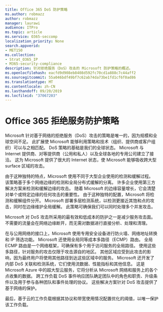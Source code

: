 ```yaml
---
title: Office 365 DoS 防护策略
ms.author: robmazz
author: robmazz
manager: laurawi
audience: ITPro
ms.topic: article
ms.service: O365-seccomp
localization_priority: None
search.appverid:
- MET150
ms.collection:
- Strat_O365_IP
- M365-security-compliance
description: 针对拒绝服务（DoS）攻击的 Microsoft 防护策略的概述。
ms.openlocfilehash: eacfd9d908eb8408d592fc70cd1a888c7c44aff2
ms.sourcegitcommit: 55a046bdf49bf7c62ab74da73be1fd1cf6f0ad86
ms.translationtype: MT
ms.contentlocale: zh-CN
ms.lasthandoff: 09/20/2019
ms.locfileid: "37067203"
---
```

# <a name="office-365-denial-of-service-defense-strategy"></a>Office 365 拒绝服务防护策略

Microsoft 针对基于网络的拒绝服务（DoS）攻击的策略是唯一的，因为规模和全球空间不足。 此扩展使 Microsoft 能够利用策略和技术（组织、提供商或客户组织）可以与之相匹配。 DoS 策略的基础是我们的全球状态。 Microsoft 与 Internet 提供商、对等提供商（公用和私人）以及全球各地的专用公司建立了接洽。 这为 Microsoft 提供了很大的 Internet 状态，使 Microsoft 能够吸收跨大型 surface 区域的攻击。

由于这种独特的特点，Microsoft 使用不同于大型企业使用的检测和缓解过程。 该策略基于多个网络边缘的检测和全局分布式缓解的分离。 许多企业使用第三方解决方案来检测和缓解边缘的攻击。 随着 Microsoft 的边缘容量增长，它会清楚对单个或特定边缘的任何攻击的重要性。 由于这种独特的配置，Microsoft 将检测和缓解组件分开。 Microsoft 部署多层检测系统，以检测更接近其饱和点的攻击，同时在边缘维护全局缓解。 此策略可确保我们可以同时处理多个并发攻击。

Microsoft 对 DoS 攻击所采用的最有效和低成本的防护之一是减少服务攻击面。 不需要的流量会在网络边缘断开，而无需对数据进行直接分析、处理和清理。

在与公用网络的接口上，Microsoft 使用专用安全设备进行防火墙、网络地址转换和 IP 筛选功能。 Microsoft 还使用全局同等成本多路径（ECMP）路由。 全局 ECMP 路由是一个网络框架，可确保有多个用于访问服务的全局路径。 使用这些多路径，针对服务的攻击仅限于攻击源自的地区。 其他区域应受到此攻击的影响，因为最终用户将使用其他路径到达这些区域中的服务。 Microsoft 还开发了内部 DoS 关联和检测系统，它们使用流数据、性能指标和其他信息。 这是 Microsoft Azure 中的超大型云服务，它将分析从 Microsoft 网络和服务上的各个点收集的数据。 跨工作负载 DoS 事件响应团队确定团队中的角色和职责、升级条件以及用于参与各种团队和事件处理的协议。 这些解决方案针对 DoS 攻击提供了基于网络的保护。

最后，基于云的工作负载根据其协议和带宽使用情况配置优化的阈值，以唯一保护该工作负载。
